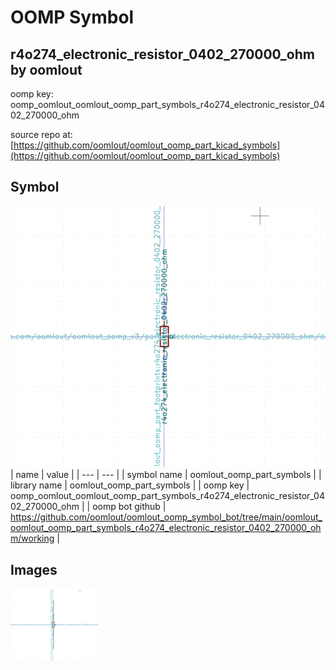 # OOMP Symbol  
## r4o274_electronic_resistor_0402_270000_ohm  by oomlout  
  
oomp key: oomp_oomlout_oomlout_oomp_part_symbols_r4o274_electronic_resistor_0402_270000_ohm  
  
source repo at: [https://github.com/oomlout/oomlout_oomp_part_kicad_symbols](https://github.com/oomlout/oomlout_oomp_part_kicad_symbols)  
## Symbol  
  
[![working.png](working_600.png)](working.png)  
| name | value | 
| --- | --- | 
| symbol name | oomlout_oomp_part_symbols | 
| library name | oomlout_oomp_part_symbols | 
| oomp key | oomp_oomlout_oomlout_oomp_part_symbols_r4o274_electronic_resistor_0402_270000_ohm | 
| oomp bot github | https://github.com/oomlout/oomlout_oomp_symbol_bot/tree/main/oomlout_oomlout_oomp_part_symbols_r4o274_electronic_resistor_0402_270000_ohm/working | 
## Images  
  
[![working.png](working_140.png)](working.png)  
